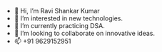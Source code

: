 - 👋 Hi, I’m Ravi Shankar Kumar
- 👀 I’m interested in new technologies.
- 🌱 I’m currently practicing DSA.
- 💞️ I’m looking to collaborate on innovative ideas.
- 📫 +91 9629152951

<!---
toraviskumar/toraviskumar is a ✨ special ✨ repository because its `README.md` (this file) appears on your GitHub profile.
You can click the Preview link to take a look at your changes.
--->
